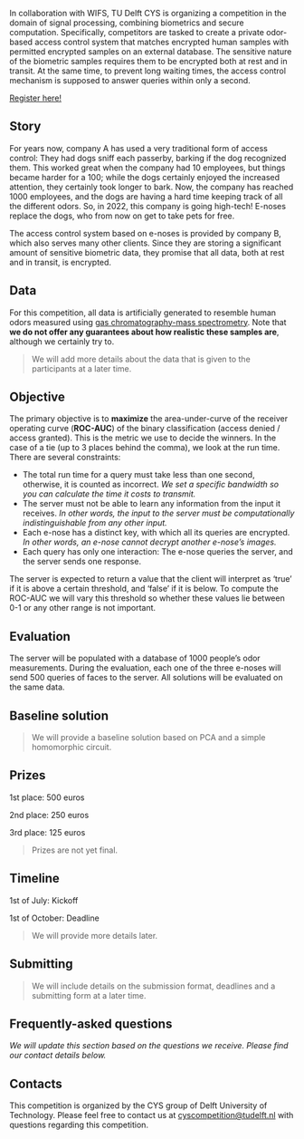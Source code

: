 In collaboration with WIFS, TU Delft CYS is organizing a competition in the domain of signal processing, combining biometrics and secure computation. Specifically, competitors are tasked to create a private odor-based access control system that matches encrypted human samples with permitted encrypted samples on an external database. The sensitive nature of the biometric samples requires them to be encrypted both at rest and in transit. At the same time, to prevent long waiting times, the access control mechanism is supposed to answer queries within only a second.

[Register here!]()

## Story
For years now, company A has used a very traditional form of access control: They had dogs sniff each passerby, barking if the dog recognized them. This worked great when the company had 10 employees, but things became harder for a 100; while the dogs certainly enjoyed the increased attention, they certainly took longer to bark. Now, the company has reached 1000 employees, and the dogs are having a hard time keeping track of all the different odors. So, in 2022, this company is going high-tech! E-noses replace the dogs, who from now on get to take pets for free.

The access control system based on e-noses is provided by company B, which also serves many other clients. Since they are storing a significant amount of sensitive biometric data, they promise that all data, both at rest and in transit, is encrypted.

## Data
For this competition, all data is artificially generated to resemble human odors measured using [gas chromatography-mass spectrometry](https://en.wikipedia.org/wiki/Gas_chromatography%E2%80%93mass_spectrometry). Note that **we do not offer any guarantees about how realistic these samples are**, although we certainly try to.
> We will add more details about the data that is given to the participants at a later time.

## Objective
The primary objective is to **maximize** the area-under-curve of the receiver operating curve (**ROC-AUC**) of the binary classification (access denied / access granted). This is the metric we use to decide the winners. In the case of a tie (up to 3 places behind the comma), we look at the run time. There are several constraints:

- The total run time for a query must take less than one second, otherwise, it is counted as incorrect. *We set a specific bandwidth so you can calculate the time it costs to transmit.*
- The server must not be able to learn any information from the input it receives. *In other words, the input to the server must be computationally indistinguishable from any other input.*
- Each e-nose has a distinct key, with which all its queries are encrypted. *In other words, an e-nose cannot decrypt another e-nose’s images.*
- Each query has only one interaction: The e-nose queries the server, and the server sends one response.

The server is expected to return a value that the client will interpret as ‘true’ if it is above a certain threshold, and ‘false’ if it is below. To compute the ROC-AUC we will vary this threshold so whether these values lie between 0-1 or any other range is not important.

## Evaluation

The server will be populated with a database of 1000 people’s odor measurements. During the evaluation, each one of the three e-noses will send 500 queries of faces to the server. All solutions will be evaluated on the same data.

## Baseline solution
> We will provide a baseline solution based on PCA and a simple homomorphic circuit.

## Prizes
1st place: 500 euros

2nd place: 250 euros

3rd place: 125 euros

> Prizes are not yet final.

## Timeline
1st of July: Kickoff

1st of October: Deadline

> We will provide more details later.

## Submitting
> We will include details on the submission format, deadlines and a submitting form at a later time.

## Frequently-asked questions
*We will update this section based on the questions we receive. Please find our contact details below.*

## Contacts
This competition is organized by the CYS group of Delft University of Technology.
Please feel free to contact us at cyscompetition@tudelft.nl with questions regarding this competition.

